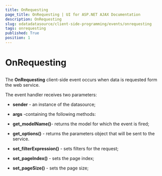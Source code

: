 ```yaml
---
title: OnRequesting
page_title: OnRequesting | UI for ASP.NET AJAX Documentation
description: OnRequesting
slug: odatadatasource/client-side-programming/events/onrequesting
tags: onrequesting
published: True
position: 1
---
```


# OnRequesting

## 

The __OnRequesting__ client-side event occurs when data is requested form the web service.

The event handler receives two parameters:

* __sender__ - an instance of the datasource;

* __args__ -containing the following methods:

* __get_modelName()__- returns the model for which the event is fired;

* __get_options()__ - returns the parameters object that will be sent to the service.

* __set_filterExpression()__ - sets filters for the request;

* __set_pageIndex()__ - sets the page index;

* __set_pageSize()__ - sets the page size;
